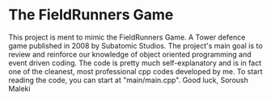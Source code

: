 # The FieldRunners Game

This project is ment to mimic the FieldRunners Game. A Tower defence game published
in 2008 by Subatomic Studios. The project's main goal is to review and reinforce 
our knowledge of object oriented programming and event driven coding. The code is pretty much
self-explanatory and is in fact one of the cleanest, most professional cpp codes developed by
me. To start reading the code, you can start at "main/main.cpp".
Good luck,
Soroush Maleki 